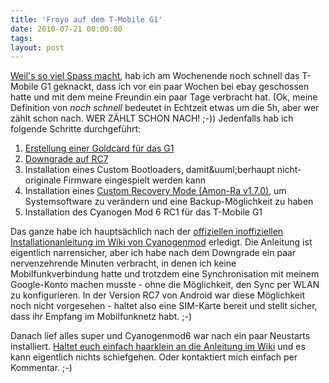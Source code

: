 ```yaml
---
title: 'Froyo auf dem T-Mobile G1'
date: 2010-07-21 00:00:00 
tags: 
layout: post
---
```

<p><a href="http://blog.kopis.de/2010/07/13/froyo-auf-dem-nexus-one-epf30/">Weil's so viel Spass macht</a>, hab ich am Wochenende noch schnell das T-Mobile G1 geknackt, dass ich vor ein paar Wochen bei ebay geschossen hatte und mit dem meine Freundin ein paar Tage verbracht hat. (Ok, meine Definition von <em>noch schnell</em> bedeutet in Echtzeit etwas um die 5h, aber wer z&auml;hlt schon nach. WER Z&Auml;HLT SCHON NACH! ;-))  Jedenfalls hab ich folgende Schritte durchgef&uuml;hrt:</p>
<ol>
<li><a href="http://www.android-hilfe.de/root-hacking-modding-fuer-t-mobile-g1/1158-howto-root-mit-goldcard-loesung.html">Erstellung einer Goldcard f&uuml;r das G1</a></li>
<li><a href="http://wiki.cyanogenmod.com/index.php?title=Full_Update_Guide_-_HTC_Dream#Downgrading_to_RC29_.28US.29_or_RC7_.28Europe.29">Downgrade auf RC7</a></li>
<li>Installation eines Custom Bootloaders, damit&amp;uuml;berhaupt nicht-originale Firmware eingespielt werden kann</li>
<li>Installation eines <a href="http://forum.xda-developers.com/showpost.php?p=4647751&amp;postcount=1">Custom Recovery Mode (Amon-Ra v1.7.0)</a>, um Systemsoftware zu ver&auml;ndern und eine Backup-M&ouml;glichkeit zu haben</li>
<li>Installation des Cyanogen Mod 6 RC1 f&uuml;r das T-Mobile G1</li>
</ol>
<p>Das ganze habe ich haupts&auml;chlich nach der <a href="http://wiki.cyanogenmod.com/index.php?title=Full_Update_Guide_-_HTC_Dream">offiziellen inoffiziellen Installationanleitung im Wiki von Cyanogenmod</a> erledigt. Die Anleitung ist eigentlich narrensicher, aber ich habe nach dem Downgrade ein paar nervenzehrende Minuten verbracht, in denen ich keine Mobilfunkverbindung hatte und trotzdem eine Synchronisation mit meinem Google-Konto machen musste - ohne die M&ouml;glichkeit, den Sync per WLAN zu konfigurieren. In der Version RC7 von Android war diese M&ouml;glichkeit noch nicht vorgesehen - haltet also eine SIM-Karte bereit und stellt sicher, dass ihr Empfang im Mobilfunknetz habt. ;-)</p>
<p>Danach lief alles super und Cyanogenmod6 war nach ein paar Neustarts installiert. <a href="http://wiki.cyanogenmod.com/index.php?title=Full_Update_Guide_-_HTC_Dream">Haltet euch einfach haarklein an die Anleitung im Wiki</a> und es kann eigentlich nichts schiefgehen. Oder kontaktiert mich einfach per Kommentar. ;-)</p>
